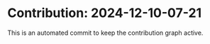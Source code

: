 # Contribution: 2024-12-10-07-21
This is an automated commit to keep the contribution graph active.
